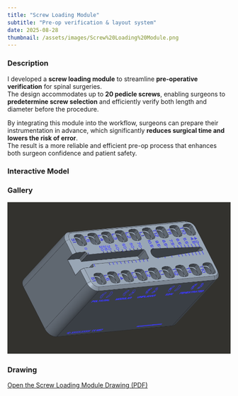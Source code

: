 ```yaml
---
title: "Screw Loading Module"
subtitle: "Pre-op verification & layout system"
date: 2025-08-28
thumbnail: /assets/images/Screw%20Loading%20Module.png
---
```


### Description
I developed a **screw loading module** to streamline **pre-operative verification** for spinal surgeries.  
The design accommodates up to **20 pedicle screws**, enabling surgeons to **predetermine screw selection** and efficiently verify both length and diameter before the procedure.  

By integrating this module into the workflow, surgeons can prepare their instrumentation in advance, which significantly **reduces surgical time and lowers the risk of error**.  
The result is a more reliable and efficient pre-op process that enhances both surgeon confidence and patient safety.

### Interactive Model
<script type="module" src="https://unpkg.com/@google/model-viewer/dist/model-viewer.min.js"></script>
<model-viewer
  src="/assets/models/Screw%20Loading%20Module.glb"
  camera-controls
  auto-rotate
  alt="3D view of Screw Loading Module"
  style="width:100%;height:520px;">
</model-viewer>

### Gallery
![cover](/assets/images/Screw%20Loading%20Module.png)

### Drawing
[Open the Screw Loading Module Drawing (PDF)](/assets/pdfs/Screw%20Loading%20Module%20Drawing.pdf)
